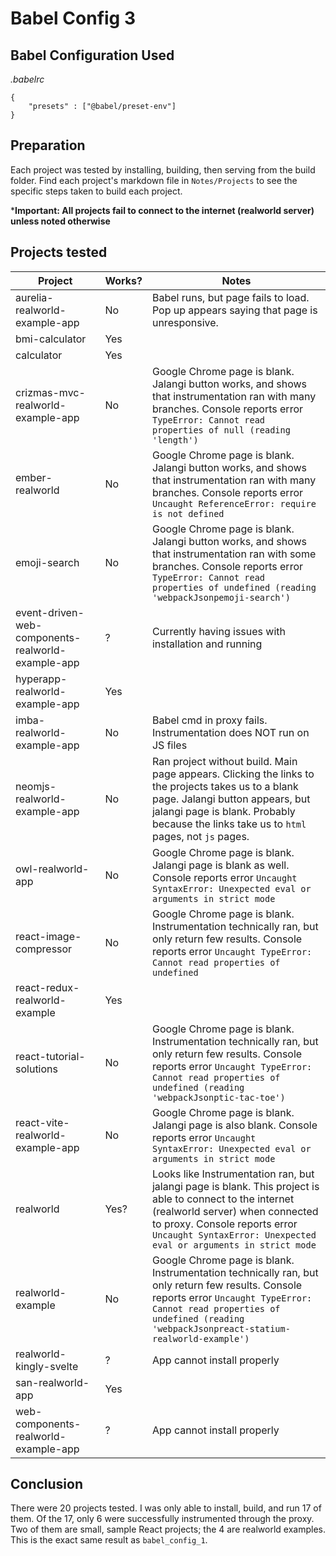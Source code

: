 # Babel Config 3

## Babel Configuration Used
*.babelrc*
```
{
	"presets" : ["@babel/preset-env"]
}
```

## Preparation
Each project was tested by installing, building, then serving from the build folder. Find each project's markdown file in `Notes/Projects` to see the specific steps taken to build each project.

***Important: All projects fail to connect to the internet (realworld server) unless noted otherwise**

## Projects tested
Project | Works? | Notes
---|---|---
aurelia-realworld-example-app | No | Babel runs, but page fails to load. Pop up appears saying that page is unresponsive.
bmi-calculator | Yes | 
calculator | Yes | 
crizmas-mvc-realworld-example-app | No | Google Chrome page is blank. Jalangi button works, and shows that instrumentation ran with many branches. Console reports error `TypeError: Cannot read properties of null (reading 'length')`
ember-realworld | No | Google Chrome page is blank. Jalangi button works, and shows that instrumentation ran with many branches. Console reports error `Uncaught ReferenceError: require is not defined`
emoji-search | No | Google Chrome page is blank. Jalangi button works, and shows that instrumentation ran with some branches. Console reports error `TypeError: Cannot read properties of undefined (reading 'webpackJsonpemoji-search')`
event-driven-web-components-realworld-example-app | ? | Currently having issues with installation and running
hyperapp-realworld-example-app | Yes | 
imba-realworld-example-app | No | Babel cmd in proxy fails. Instrumentation does NOT run on JS files
neomjs-realworld-example-app | No | Ran project without build. Main page appears. Clicking the links to the projects takes us to a blank page. Jalangi button appears, but jalangi page is blank. Probably because the links take us to `html` pages, not `js` pages.
owl-realworld-app | No | Google Chrome page is blank. Jalangi page is blank as well. Console reports error `Uncaught SyntaxError: Unexpected eval or arguments in strict mode`
react-image-compressor | No | Google Chrome page is blank. Instrumentation technically ran, but only return few results. Console reports error `Uncaught TypeError: Cannot read properties of undefined`
react-redux-realworld-example | Yes | 
react-tutorial-solutions | No | Google Chrome page is blank. Instrumentation technically ran, but only return few results. Console reports error `Uncaught TypeError: Cannot read properties of undefined (reading 'webpackJsonptic-tac-toe')`
react-vite-realworld-example-app | No | Google Chrome page is blank. Jalangi page is also blank. Console reports error `Uncaught SyntaxError: Unexpected eval or arguments in strict mode`
realworld | Yes? | Looks like Instrumentation ran, but jalangi page is blank. This project is able to connect to the internet (realworld server) when connected to proxy. Console reports error `Uncaught SyntaxError: Unexpected eval or arguments in strict mode`
realworld-example | No | Google Chrome page is blank. Instrumentation technically ran, but only return few results. Console reports error `Uncaught TypeError: Cannot read properties of undefined (reading 'webpackJsonpreact-statium-realworld-example')`
realworld-kingly-svelte | ? | App cannot install properly
san-realworld-app | Yes | 
web-components-realworld-example-app | ? | App cannot install properly

## Conclusion
There were 20 projects tested. I was only able to install, build, and run 17 of them. Of the 17, only 6 were successfully instrumented through the proxy. Two of them are small, sample React projects; the 4 are realworld examples. This is the exact same result as `babel_config_1`.